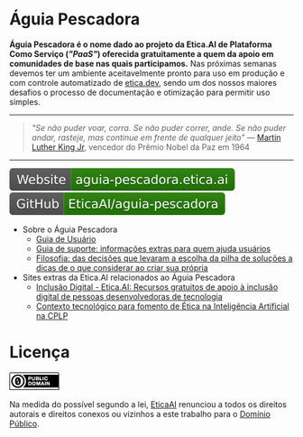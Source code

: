 # Águia Pescadora

**Águia Pescadora é o nome dado ao projeto da Etica.AI de Plataforma Como Serviço
(_"PaaS"_) oferecida gratuitamente a quem da apoio em comunidades de base nas
quais participamos.** Nas próximas semanas devemos ter um ambiente
aceitavelmente pronto para uso em produção e com controle automatizado de
[etica.dev](https://etica.dev), sendo um dos nossos maiores desafios o processo
de documentação e otimização para permitir uso simples.

---

<!--
<figure class="image">
  <img src="img/aguia-pescadora-banner.jpg" alt="{{ include.description }}">
  <figcaption>Águia Pescadora © Andy Morffew</figcaption>
</figure>
-->

> _"Se não puder voar, corra. Se não puder correr, ande. Se não puder andar,
> rasteje, mas continue em frente de qualquer jeito"_
> — [Martin Luther King Jr](https://pt.wikipedia.org/wiki/Martin_Luther_King_Jr.), vencedor do Prêmio Nobel da Paz em 1964

---

[![Website: aguia-pescadora.etica.ai](img/badges/website.svg)](https://aguia-pescadora.etica.ai) [![GitHub: EticaAI/aguia-pescadora](img/badges/github.svg)](https://github.com/EticaAI/aguia-pescadora)


- Sobre o Águia Pescadora
  - [Guia de Usuário](guia-de-usuario/)
  - [Guia de suporte: informações extras para quem ajuda usuários](./guia-de-suporte/)
  - [Filosofia: das decisões que levaram a escolha da pilha de soluções a dicas de o que considerar ao criar sua própria](filosofia/)
- Sites extras da Etica.AI relacionados ao Águia Pescadora
  - [Inclusão Digital - Etica.AI: Recursos gratuitos de apoio à inclusão digital de pessoas desenvolvedoras de tecnologia](https://inclusao.etica.ai/)
  - [Contexto tecnológico para fomento de Ética na Inteligência Artificial na CPLP](https://cplp.etica.ai/)

# Licença

[![Domínio Público](img/dominio-publico.png)](UNLICENSE)

Na medida do possível segundo a lei, [EticaAI](https://github.com/EticaAI)
renunciou a todos os direitos autorais e direitos conexos ou vizinhos a este
trabalho para o [Domínio Público](UNLICENSE).

